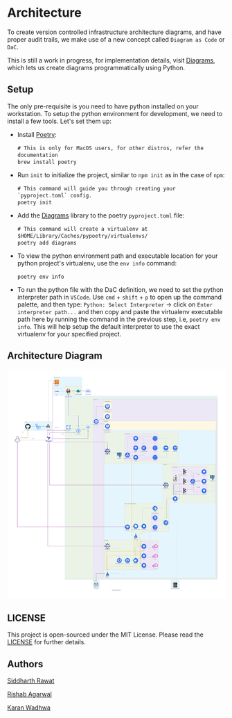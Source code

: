 # Architecture

To create version controlled infrastructure architecture diagrams, and have proper audit trails, we make use of a new concept called `Diagram as Code` or `DaC`.

This is still a work in progress, for implementation details, visit [Diagrams](https://diagrams.mingrammer.com/), which lets us create diagrams programmatically using Python.

## Setup

The only pre-requisite is you need to have python installed on your workstation.
To setup the python environment for development, we need to install a few tools. Let's set them up:

- Install [Poetry](https://python-poetry.org/):

  ```shell
  # This is only for MacOS users, for other distros, refer the documentation
  brew install poetry
  ```

- Run `init` to initialize the project, similar to `npm init` as in the case of `npm`:

  ```shell
  # This command will guide you through creating your `pyproject.toml` config.
  poetry init
  ```

- Add the [Diagrams](https://diagrams.mingrammer.com/docs/getting-started/installation) library to the poetry `pyproject.toml` file:

  ```shell
  # This command will create a virtualenv at $HOME/Library/Caches/pypoetry/virtualenvs/
  poetry add diagrams
  ```

- To view the python environment path and executable location for your python project's virtualenv, use the `env info` command:

  ```shell
  poetry env info
  ```

- To run the python file with the DaC definition, we need to set the python interpreter path in `VSCode`. Use `cmd` + `shift` + `p` to open up the command palette, and then type: `Python: Select Interpreter` -> click on `Enter interpreter path...` and then copy and paste the virtualenv executable path here by running the command in the previous step, i.e, `poetry env info`. This will help setup the default interpreter to use the exact virtualenv for your specified project.

## Architecture Diagram

![K8S](./kubernetes_architecture_out.svg)

## LICENSE

This project is open-sourced under the MIT License. Please read the [LICENSE](./LICENSE) for further details.

## Authors

[Siddharth Rawat](https://github.com/sydrawat01)

[Rishab Agarwal](https://github.com/rishabNeu)

[Karan Wadhwa](https://github.com/karanwadhwa)

